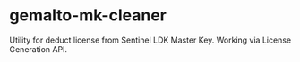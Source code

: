 # gemalto-mk-cleaner
Utility for deduct license from Sentinel LDK Master Key. Working via License Generation API.
